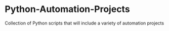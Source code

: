 # Python-Automation-Projects
Collection of Python scripts that will include a variety of automation projects
